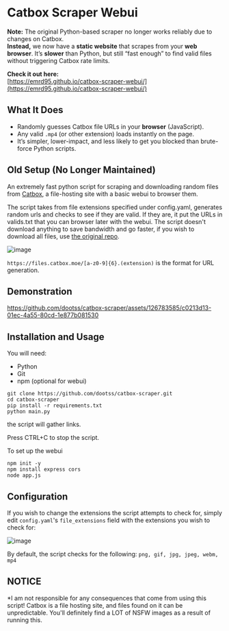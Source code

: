 # Catbox Scraper Webui

**Note:** The original Python-based scraper no longer works reliably due to changes on Catbox.  
**Instead,** we now have a **static website** that scrapes from your **web browser**. It’s **slower** than Python, but still “fast enough” to find valid files without triggering Catbox rate limits.

**Check it out here:**  
[https://emrd95.github.io/catbox-scraper-webui/](https://emrd95.github.io/catbox-scraper-webui/)

## What It Does

- Randomly guesses Catbox file URLs in your **browser** (JavaScript).
- Any valid `.mp4` (or other extension) loads instantly on the page.
- It’s simpler, lower-impact, and less likely to get you blocked than brute-force Python scripts.

## Old Setup (No Longer Maintained)

An extremely fast python script for scraping and downloading random files from [Catbox](https://catbox.moe), a file-hosting site with a basic webui to browser them.

The script takes from file extensions specified under config.yaml, generates random urls and checks to see if they are valid. If they are, it put the URLs in valids.txt that you can browser later with the webui. The script doesn't download anything to save bandwidth and go faster, if you wish to download all files, use [the original repo](https://github.com/dootss/catbox-scraper).

![image](https://github.com/EMRD95/catbox-scraper-webui/assets/114953576/6b113033-5f8a-4665-8b14-a5711f70d75d)

`https://files.catbox.moe/[a-z0-9]{6}.(extension)` is the format for URL generation.

## Demonstration
https://github.com/dootss/catbox-scraper/assets/126783585/c0213d13-01ec-4a55-80cd-1e877b081530

## Installation and Usage
You will need:
- Python
- Git
- npm (optional for webui)
```
git clone https://github.com/dootss/catbox-scraper.git
cd catbox-scraper
pip install -r requirements.txt
python main.py
```
the script will gather links.

Press CTRL+C to stop the script.

To set up the webui

```
npm init -y
npm install express cors
node app.js
```

## Configuration
If you wish to change the extensions the script attempts to check for, simply edit `config.yaml`'s `file_extensions` field with the extensions you wish to check for:

![image](https://github.com/dootss/catbox-scraper/assets/126783585/726ebad4-9fa9-4807-bafe-28f3867c6949)

By default, the script checks for the following: `png, gif, jpg, jpeg, webm, mp4`

## NOTICE
*I am not responsible for any consequences that come from using this script! Catbox is a file hosting site, and files found on it can be unpredictable. You'll definitely find a LOT of NSFW images as a result of running this.


